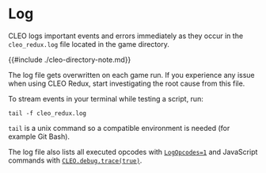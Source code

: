 # Log

CLEO logs important events and errors immediately as they occur in the `cleo_redux.log` file located in the game directory.

{{#include ./cleo-directory-note.md}}

The log file gets overwritten on each game run. If you experience any issue when using CLEO Redux, start investigating the root cause from this file.

To stream events in your terminal while testing a script, run:

```
tail -f cleo_redux.log
```

`tail` is a unix command so a compatible environment is needed (for example Git Bash).

The log file also lists all executed opcodes with [`LogOpcodes=1`](./config.md#general) and JavaScript commands with [`CLEO.debug.trace(true)`](./api.md#cleo). 